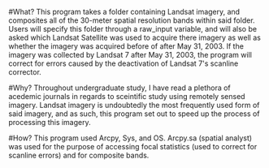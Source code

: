 #What?
This program takes a folder containing Landsat imagery, and composites all of the 30-meter spatial resolution bands within said folder. Users will specify this folder through a raw_input variable, and will also be asked which Landsat Satellite was used to acquire there imagery as well as whether the imagery was acquired before of after May 31, 2003. If the imagery was collected by Landsat 7 after May 31, 2003, the program will correct for errors caused by the deactivation of Landsat 7's scanline corrector.

#Why?
Throughout undergraduate study, I have read a plethora of acedemic journals in regards to sceintific study using remotely sensed imagery. Landsat imagery is undoubtedly the most frequently used form of said imagery, and as such, this program set out to speed up the process of processing this imagery.

#How?
This program used Arcpy, Sys, and OS. Arcpy.sa (spatial analyst) was used for the purpose of accessing focal statistics (used to correct for scanline errors) and for composite bands.
